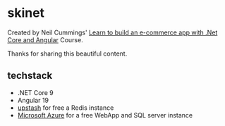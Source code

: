 # skinet

Created by Neil Cummings' [Learn to build an e-commerce app with .Net Core and Angular](https://www.udemy.com/course/learn-to-build-an-e-commerce-app-with-net-core-and-angular/) Course.

Thanks for sharing this beautiful content.

## techstack
- .NET Core 9
- Angular 19
- [upstash](https://upstash.com/) for free a Redis instance
- [Microsoft Azure](https://portal.azure.com/) for a free WebApp and SQL server instance
